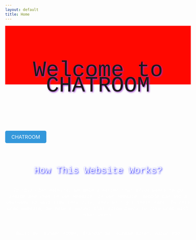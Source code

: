 ```yaml
---
layout: default
title: Home
---
```


<html>
<head>
  <style>
    .welcome-background {
      width: 600px;
      height: 190px;
      background-color: red;
      animation-name: example;
      animation-duration: 4s;
      animation-iteration-count: infinite;
    }
        @keyframes example {
      0%   {background-color: red;}
      25%  {background-color: yellow;}
      50%  {background-color: blue;}
      100% {background-color: green;}
    }
    .welcome-text {
      font-family: "Pacifico", "Courier New", monospace;
            text-align: center;
            line-height: 50px;
            font-size: 70px;
            text-shadow: 2px 2px 5px DarkOrchid;
    }
  </style>
</head>
<body>
  <div class='welcome-background'>
  <div class='welcome-text'>
    <br>
    <p>Welcome to CHATROOM</p>
    <br>
  </div>

<html>
<head>
  <style>
    .styled-button {
      display: inline-block;
      padding: 10px 20px;
      background-color: #3498db; /* Change the background color as desired */
      color: #fff; /* Change the text color as desired */
      text-decoration: none;
      border: none;
      border-radius: 5px;
      cursor: pointer;
      font-size: 16px;
      transition: background-color 0.3s;
    }
    .styled-button:hover {
      background-color: #2980b9; /* Change the hover background color as desired */
    }
  </style>
</head>
<body>
  <a class="styled-button" href="{{site.baseurl}}/chatroom">CHATROOM</a>
  <br>
  <br>
  <br>
</body>
</html>
<html>
<head>
    <style>
        .p1 {
            font-family: "Lucida Console", "Courier New", monospace;
            text-align: center;
            line-height: 50px;
            font-size: 30px;
            text-shadow: 2px 2px 5px blue;
            color: white
          }
        .p2 {
          font-family: "Lucida Console", "Courier New", monospace;
          text-align: center;
          line-height: 20px;
          font-size: 15px;
          color: white
        }
      </style>
</head>
<body>
    <div class='p1'>
    <p>How This Website Works?</p>
    </div>
    <div class='p2'>
    <i>In this chat website, we make a server that allow users to go inside and chat in  our website. In our website, people can set a username so next time they join, they will got their name. </i>
    <i>In this chat website, we make a server that allow users to live chat with other users. </i>
    <br>
    <br>
    <br>
    <i>Built By: Eshaan Kumar, Brandon So, Ninaad Kiran, Aaron Hsu</i>
    </div>
</body>
    
